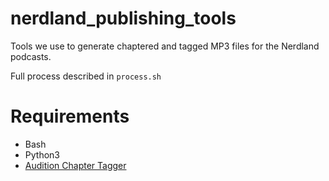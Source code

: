 # nerdland_publishing_tools
Tools we use to generate chaptered and tagged MP3 files for the Nerdland podcasts. 

Full process described in ``process.sh``

# Requirements
* Bash
* Python3
* [Audition Chapter Tagger](https://github.com/DrSkunk/audition-chapter-tagger)

